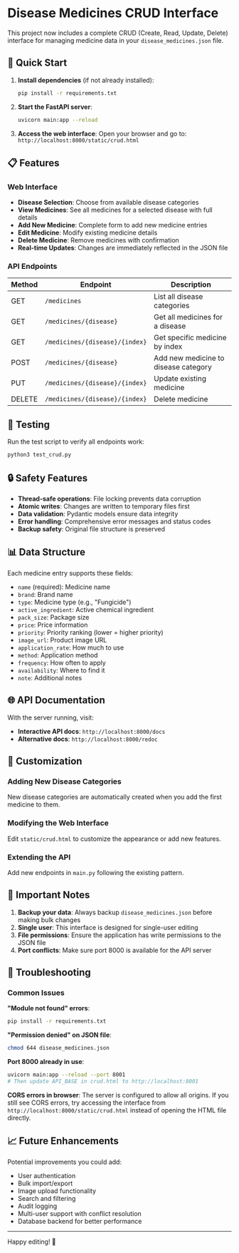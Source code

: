 # Disease Medicines CRUD Interface

This project now includes a complete CRUD (Create, Read, Update, Delete) interface for managing medicine data in your `disease_medicines.json` file.

## 🚀 Quick Start

1. **Install dependencies** (if not already installed):
   ```bash
   pip install -r requirements.txt
   ```

2. **Start the FastAPI server**:
   ```bash
   uvicorn main:app --reload
   ```

3. **Access the web interface**:
   Open your browser and go to: `http://localhost:8000/static/crud.html`

## 📋 Features

### Web Interface
- **Disease Selection**: Choose from available disease categories
- **View Medicines**: See all medicines for a selected disease with full details
- **Add New Medicine**: Complete form to add new medicine entries
- **Edit Medicine**: Modify existing medicine details
- **Delete Medicine**: Remove medicines with confirmation
- **Real-time Updates**: Changes are immediately reflected in the JSON file

### API Endpoints

| Method | Endpoint | Description |
|--------|----------|-------------|
| GET | `/medicines` | List all disease categories |
| GET | `/medicines/{disease}` | Get all medicines for a disease |
| GET | `/medicines/{disease}/{index}` | Get specific medicine by index |
| POST | `/medicines/{disease}` | Add new medicine to disease category |
| PUT | `/medicines/{disease}/{index}` | Update existing medicine |
| DELETE | `/medicines/{disease}/{index}` | Delete medicine |

## 🧪 Testing

Run the test script to verify all endpoints work:
```bash
python3 test_crud.py
```

## 🔒 Safety Features

- **Thread-safe operations**: File locking prevents data corruption
- **Atomic writes**: Changes are written to temporary files first
- **Data validation**: Pydantic models ensure data integrity
- **Error handling**: Comprehensive error messages and status codes
- **Backup safety**: Original file structure is preserved

## 📊 Data Structure

Each medicine entry supports these fields:
- `name` (required): Medicine name
- `brand`: Brand name
- `type`: Medicine type (e.g., "Fungicide")
- `active_ingredient`: Active chemical ingredient
- `pack_size`: Package size
- `price`: Price information
- `priority`: Priority ranking (lower = higher priority)
- `image_url`: Product image URL
- `application_rate`: How much to use
- `method`: Application method
- `frequency`: How often to apply
- `availability`: Where to find it
- `note`: Additional notes

## 🌐 API Documentation

With the server running, visit:
- **Interactive API docs**: `http://localhost:8000/docs`
- **Alternative docs**: `http://localhost:8000/redoc`

## 🔧 Customization

### Adding New Disease Categories
New disease categories are automatically created when you add the first medicine to them.

### Modifying the Web Interface
Edit `static/crud.html` to customize the appearance or add new features.

### Extending the API
Add new endpoints in `main.py` following the existing pattern.

## 🚨 Important Notes

1. **Backup your data**: Always backup `disease_medicines.json` before making bulk changes
2. **Single user**: This interface is designed for single-user editing
3. **File permissions**: Ensure the application has write permissions to the JSON file
4. **Port conflicts**: Make sure port 8000 is available for the API server

## 🐛 Troubleshooting

### Common Issues

**"Module not found" errors**:
```bash
pip install -r requirements.txt
```

**"Permission denied" on JSON file**:
```bash
chmod 644 disease_medicines.json
```

**Port 8000 already in use**:
```bash
uvicorn main:app --reload --port 8001
# Then update API_BASE in crud.html to http://localhost:8001
```

**CORS errors in browser**:
The server is configured to allow all origins. If you still see CORS errors, try accessing the interface from `http://localhost:8000/static/crud.html` instead of opening the HTML file directly.

## 📈 Future Enhancements

Potential improvements you could add:
- User authentication
- Bulk import/export
- Image upload functionality
- Search and filtering
- Audit logging
- Multi-user support with conflict resolution
- Database backend for better performance

---

Happy editing! 🌾
